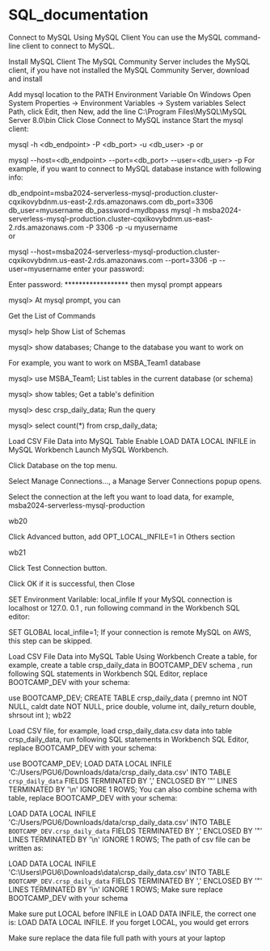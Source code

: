 # SQL_documentation
Connect to MySQL Using MySQL Client
You can use the MySQL command-line client to connect to MySQL.

Install MySQL Client
The MySQL Community Server includes the MySQL client, if you have not installed the MySQL Community Server, download and install

Add mysql location to the PATH Environment Variable
On Windows
Open System Properties -> Environment Variables -> System variables
Select Path, click Edit, then New, add the line C:\Program Files\MySQL\MySQL Server 8.0\bin
Click Close
Connect to MySQL instance
Start the mysql client:

mysql -h <db_endpoint> -P <db_port> -u <db_user> -p
or

mysql --host=<db_endpoint> --port=<db_port> --user=<db_user> -p
For example, if you want to connect to MySQL database instance with following info:

db_endpoint=msba2024-serverless-mysql-production.cluster-cqxikovybdnm.us-east-2.rds.amazonaws.com
db_port=3306
db_user=myusername
db_password=mydbpass
mysql -h msba2024-serverless-mysql-production.cluster-cqxikovybdnm.us-east-2.rds.amazonaws.com -P 3306 -p -u myusername  
or

mysql --host=msba2024-serverless-mysql-production.cluster-cqxikovybdnm.us-east-2.rds.amazonaws.com --port=3306 -p --user=myusername 
enter your password:

Enter password: ******************
then mysql prompt appears

mysql>
At mysql prompt, you can

Get the List of Commands

mysql> help
Show List of Schemas

mysql> show databases;
Change to the database you want to work on

For example, you want to work on MSBA_Team1 database

mysql> use MSBA_Team1;
List tables in the current database (or schema)

mysql> show tables;
Get a table's definition

mysql> desc crsp_daily_data;
Run the query

mysql> select count(*) from crsp_daily_data;

Load CSV File Data into MySQL Table
Enable LOAD DATA LOCAL INFILE in MySQL Workbench
Launch MySQL Workbench.

Click Database on the top menu.

Select Manage Connections…, a Manage Server Connections popup opens.

Select the connection at the left you want to load data, for example, msba2024-serverless-mysql-production

wb20

Click Advanced button, add OPT_LOCAL_INFILE=1 in Others section

wb21

Click Test Connection button.

Click OK if it is successful, then Close

SET Environment Varilable: local_infile
If your MySQL connection is localhost or 127.0. 0.1 , run following command in the Workbench SQL editor:

SET GLOBAL local_infile=1;
If your connection is remote MySQL on AWS, this step can be skipped.

Load CSV File Data into MySQL Table Using Workbench
Create a table, for example, create a table crsp_daily_data in BOOTCAMP_DEV schema , run following SQL statements in Workbench SQL Editor, replace BOOTCAMP_DEV with your schema:

  use BOOTCAMP_DEV;
  CREATE TABLE crsp_daily_data (
  premno int NOT NULL,
  caldt date NOT NULL,
  price double,
  volume int,
  daily_return double,
  shrsout int
  );
wb22

Load CSV file, for example, load crsp_daily_data.csv data into table crsp_daily_data, run following SQL statements in Workbench SQL Editor, replace BOOTCAMP_DEV with your schema:

  use BOOTCAMP_DEV;
  LOAD DATA LOCAL INFILE 'C:/Users/PGU6/Downloads/data/crsp_daily_data.csv'
    INTO TABLE `crsp_daily_data`
    FIELDS TERMINATED BY ','
    ENCLOSED BY '"'
    LINES TERMINATED BY '\n'
    IGNORE 1 ROWS;
You can also combine schema with table, replace BOOTCAMP_DEV with your schema:

  LOAD DATA LOCAL INFILE 'C:/Users/PGU6/Downloads/data/crsp_daily_data.csv'
    INTO TABLE `BOOTCAMP_DEV.crsp_daily_data`
    FIELDS TERMINATED BY ','
    ENCLOSED BY '"'
    LINES TERMINATED BY '\n'
    IGNORE 1 ROWS;
The path of csv file can be written as:

  LOAD DATA LOCAL INFILE 'C:\\Users\\PGU6\\Downloads\\data\\crsp_daily_data.csv'
    INTO TABLE `BOOTCAMP_DEV.crsp_daily_data`
    FIELDS TERMINATED BY ','
    ENCLOSED BY '"'
    LINES TERMINATED BY '\n'
    IGNORE 1 ROWS;
Make sure replace BOOTCAMP_DEV with your schema

Make sure put LOCAL before INFILE in LOAD DATA INFILE, the correct one is: LOAD DATA LOCAL INFILE. If you forget LOCAL, you would get errors

Make sure replace the data file full path with yours at your laptop
